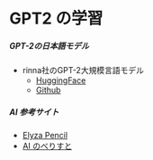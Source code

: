 # GPT2 の学習

##### GPT-2の日本語モデル
- rinna社のGPT-2大規模言語モデル
    - [HuggingFace](https://huggingface.co/rinna/japanese-gpt2-medium)
    - [Github](https://github.com/rinnakk/japanese-gpt2)

##### AI 参考サイト

-   [Elyza Pencil](https://www.pencil.elyza.ai/drafts/16994779071596740647)
-   [AI のべりすと](https://ai-novel.com/)

